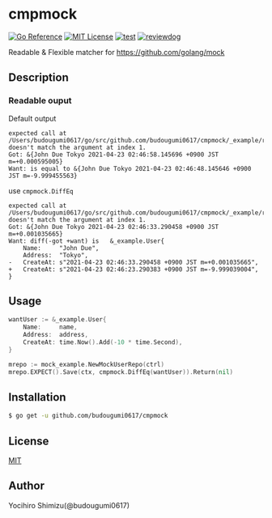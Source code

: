 # cmpmock

[![Go Reference](https://pkg.go.dev/badge/github.com/budougumi0617/cmpmock.svg)](https://pkg.go.dev/github.com/budougumi0617/cmpmock)
[![MIT License](http://img.shields.io/badge/license-MIT-blue.svg?style=flat-square)](LICENSE)
[![test](https://github.com/budougumi0617/cmpmock/workflows/test/badge.svg)](https://github.com/budougumi0617/cmpmock/actions?query=workflow%3Atest)
[![reviewdog](https://github.com/budougumi0617/cmpmock/workflows/reviewdog/badge.svg)](https://github.com/budougumi0617/cmpmock/actions?query=workflow%3Areviewdog)

Readable & Flexible matcher for https://github.com/golang/mock

## Description



### Readable ouput

Default output
```
expected call at /Users/budougumi0617/go/src/github.com/budougumi0617/cmpmock/_example/repo_test.go:26 doesn't match the argument at index 1.
Got: &{John Due Tokyo 2021-04-23 02:46:58.145696 +0900 JST m=+0.000595005}
Want: is equal to &{John Due Tokyo 2021-04-23 02:46:48.145646 +0900 JST m=-9.999455563}
```

use `cmpmock.DiffEq`
```
expected call at /Users/budougumi0617/go/src/github.com/budougumi0617/cmpmock/_example/repo_test.go:27 doesn't match the argument at index 1.
Got: &{John Due Tokyo 2021-04-23 02:46:33.290458 +0900 JST m=+0.001035665}
Want: diff(-got +want) is   &_example.User{
 	Name:     "John Due",
 	Address:  "Tokyo",
- 	CreateAt: s"2021-04-23 02:46:33.290458 +0900 JST m=+0.001035665",
+ 	CreateAt: s"2021-04-23 02:46:23.290383 +0900 JST m=-9.999039004",
}
```

## Usage

```go
wantUser := &_example.User{
	Name:     name,
	Address:  address,
	CreateAt: time.Now().Add(-10 * time.Second),
}

mrepo := mock_example.NewMockUserRepo(ctrl)
mrepo.EXPECT().Save(ctx, cmpmock.DiffEq(wantUser)).Return(nil)
```

## Installation

```bash
$ go get -u github.com/budougumi0617/cmpmock
```

## License

[MIT](./LICENSE)

## Author
Yocihiro Shimizu(@budougumi0617)